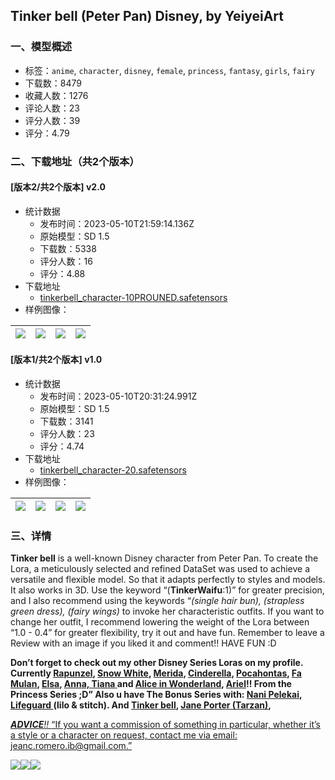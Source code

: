 ## Tinker bell (Peter Pan) Disney, by YeiyeiArt
### 一、模型概述

- 标签：`anime`, `character`, `disney`, `female`, `princess`, `fantasy`, `girls`, `fairy`
- 下载数：8479
- 收藏人数：1276
- 评论人数：23
- 评分人数：39
- 评分：4.79

### 二、下载地址（共2个版本）

#### [版本2/共2个版本] v2.0

- 统计数据
  - 发布时间：2023-05-10T21:59:14.136Z
  - 原始模型：SD 1.5
  - 下载数：5338
  - 评分人数：16
  - 评分：4.88
- 下载地址
  - [tinkerbell_character-10PROUNED.safetensors](https://civitai.com/api/download/models/67464)
- 样例图像：

| <img src="https://image.civitai.com/xG1nkqKTMzGDvpLrqFT7WA/be1e92c0-7bf9-48f7-9edb-1b44978d728d/width=450/749772.jpeg" /> | <img src="https://image.civitai.com/xG1nkqKTMzGDvpLrqFT7WA/8807c314-0879-4e7d-bce3-812fe95c5355/width=450/749753.jpeg" /> | <img src="https://image.civitai.com/xG1nkqKTMzGDvpLrqFT7WA/e1dd8ecb-49e0-4e48-a9d7-d8c862b2e4cc/width=450/749754.jpeg" /> | <img src="https://image.civitai.com/xG1nkqKTMzGDvpLrqFT7WA/08d8f9ed-f1b2-4a36-a6f0-8e0070e0163c/width=450/749755.jpeg" /> |
| ---- | ---- | ---- | ---- |

#### [版本1/共2个版本] v1.0

- 统计数据
  - 发布时间：2023-05-10T20:31:24.991Z
  - 原始模型：SD 1.5
  - 下载数：3141
  - 评分人数：23
  - 评分：4.74
- 下载地址
  - [tinkerbell_character-20.safetensors](https://civitai.com/api/download/models/49268)
- 样例图像：

| <img src="https://image.civitai.com/xG1nkqKTMzGDvpLrqFT7WA/543f7820-45c6-47e0-4cd1-902f54175f00/width=450/529936.jpeg" /> | <img src="https://image.civitai.com/xG1nkqKTMzGDvpLrqFT7WA/f22cbb05-0fbc-4148-87ee-75e74464c500/width=450/529800.jpeg" /> | <img src="https://image.civitai.com/xG1nkqKTMzGDvpLrqFT7WA/2eec6a41-f64f-4467-68a2-fdf597843200/width=450/529805.jpeg" /> | <img src="https://image.civitai.com/xG1nkqKTMzGDvpLrqFT7WA/cb0e7124-a93f-4ad0-456f-12f3079f7b00/width=450/529807.jpeg" /> |
| ---- | ---- | ---- | ---- |


### 三、详情
<p><strong>Tinker bell</strong> is a well-known Disney character from Peter Pan. To create the Lora, a meticulously selected and refined DataSet was used to achieve a versatile and flexible model. So that it adapts perfectly to styles and models. It also works in 3D. Use the keyword “(<strong>TinkerWaifu</strong>:1)” for greater precision, and I also recommend using the keywords “<em>(single hair bun), (strapless green dress), (fairy wings)</em> to invoke her characteristic outfits. If you want to change her outfit, I recommend lowering the weight of the Lora between “1.0 - 0.4” for greater flexibility, try it out and have fun. Remember to leave a Review with an image if you liked it and comment!! HAVE FUN :D</p><p><strong>Don’t forget to check out my other Disney Series Loras on my profile. Currently </strong><a target="_blank" rel="ugc" href="https://civitai.com/models/39104/rapunzel-disney-princess-tangled-by-yeiyeiart"><strong>Rapunzel</strong></a><strong>, </strong><a target="_blank" rel="ugc" href="https://civitai.com/models/39091/snow-white-disney-princess-by-yeiyeiart"><strong>Snow White</strong></a><strong>, </strong><a target="_blank" rel="ugc" href="https://civitai.com/models/39097/merida-brave-disney-princess-by-yeiyeiart"><strong>Merida</strong></a><strong>, </strong><a target="_blank" rel="ugc" href="https://civitai.com/models/40796/cinderella-disney-princess-by-yeiyeiart"><strong>Cinderella</strong></a><strong>, </strong><a target="_blank" rel="ugc" href="https://civitai.com/models/41879/pocahontas-disney-princess-by-yeiyeiart"><strong>Pocahontas</strong></a><strong>, </strong><a target="_blank" rel="ugc" href="https://civitai.com/models/41901/fa-mulan-disney-princess-by-yeiyeiart"><strong>Fa Mulan</strong></a><strong>, </strong><a target="_blank" rel="ugc" href="https://civitai.com/models/42668/elsa-frozen-disney-princess-by-yeiyeiart"><strong>Elsa</strong></a><strong>, </strong><a target="_blank" rel="ugc" href="https://civitai.com/models/42675/anna-frozen-disney-princess-by-yeiyeiart"><strong>Anna, </strong></a><a target="_blank" rel="ugc" href="https://civitai.com/models/43727/tiana-the-princess-and-the-frog-disney-princess-by-yeiyeiart"><strong>Tiana</strong></a><a target="_blank" rel="ugc" href="https://civitai.com/models/42675/anna-frozen-disney-princess-by-yeiyeiart"><strong> </strong></a><strong>and </strong><a target="_blank" rel="ugc" href="https://civitai.com/models/35930/alice-in-wonderland-disney-by-yeiyeiart"><strong>Alice in Wonderland</strong></a><strong>, </strong><a target="_blank" rel="ugc" href="https://civitai.com/models/46315/ariel-the-little-mermaid-princess-disney-by-yeiyeiart"><strong>Ariel</strong></a><strong>!! From the Princess Series ;D” Also u have The Bonus Series with: </strong><a target="_blank" rel="ugc" href="https://civitai.com/models/44524/nani-pelekai-lilo-and-stitch-disney-by-yeiyeiart"><strong>Nani Pelekai</strong></a><strong>, </strong><a target="_blank" rel="ugc" href="https://civitai.com/models/44530/lifeguard-lilo-and-stitch-disney-by-yeiyeiart"><strong>Lifeguard </strong></a><strong>(lilo &amp; stitch). And </strong><a target="_blank" rel="ugc" href="https://civitai.com/models/44638/tinker-bell-peter-pan-disney-by-yeiyeiart"><strong>Tinker bell</strong></a><strong>, </strong><a target="_blank" rel="ugc" href="https://civitai.com/models/45382/jane-porter-tarzan-disney-by-yeiyeiart"><strong>Jane Porter (Tarzan)</strong></a><strong>,</strong></p><p><strong><em><u>ADVICE</u></em></strong><em><u>!! </u></em><u>“If you want a commission of something in particular, whether it’s a style or a character on request, contact me via email: </u><a target="_blank" rel="ugc" href="mailto:jeanc.romero.ib@gmail.com"><u>jeanc.romero.ib@gmail.com</u></a><u>.”</u></p><img src="https://image.civitai.com/xG1nkqKTMzGDvpLrqFT7WA/c9c7f685-3f86-4e3e-b9e7-5c5909cc8677/width=525/c9c7f685-3f86-4e3e-b9e7-5c5909cc8677.jpeg" /><img src="https://image.civitai.com/xG1nkqKTMzGDvpLrqFT7WA/51429ccd-081a-4fb4-b3b1-22c3c1047b91/width=525/51429ccd-081a-4fb4-b3b1-22c3c1047b91.jpeg" /><img src="https://image.civitai.com/xG1nkqKTMzGDvpLrqFT7WA/6c846b55-7a60-41f5-b453-d2c443f82556/width=525/6c846b55-7a60-41f5-b453-d2c443f82556.jpeg" />